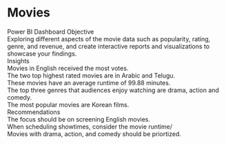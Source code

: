 # Movies
Power BI Dashboard
Objective </br>
Exploring different aspects of the movie data such as popularity, rating, genre, and revenue, and create interactive reports and visualizations to showcase your findings. </br>
Insights </br>
Movies in English received the most votes. </br>
The two top highest rated movies are in Arabic and Telugu. </br>
These movies have an average runtime of 99.88 minutes. </br>
The top three genres that audiences enjoy watching are drama, action and comedy. </br>
The most popular movies are Korean films. </br>
Recommendations </br>
The focus should be on screening English movies. </br>
When scheduling showtimes, consider the movie runtime/ </br>
Movies with drama, action, and comedy should be priortized. </br>

